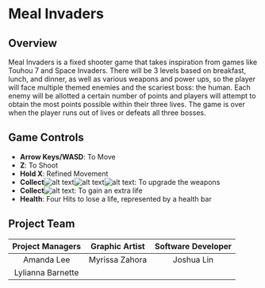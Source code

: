 # Meal Invaders 
## Overview
Meal Invaders is a fixed shooter game that takes inspiration from games like Touhou 7 and Space Invaders. There will be 3 levels based on breakfast, lunch, and dinner, as well as various weapons and power ups, so the player will face multiple themed enemies and the scariest boss: the human. Each enemy will be allotted a certain number of points and players will attempt to obtain the most points possible within their three lives. The game is over when the player runs out of lives or defeats all three bosses.
## Game Controls
  * **Arrow Keys/WASD**: To Move
  * **Z**: To Shoot
  * **Hold X**: Refined Movement
  * **Collect**![alt text](https://github.com/Hexadoon/meal-invaders/blob/developer/assets/lemonupgrade.png "lemonupgrade.png")![alt text](https://github.com/Hexadoon/meal-invaders/blob/developer/assets/raspupgrade.png "raspupgrade.png")![alt text](https://github.com/Hexadoon/meal-invaders/blob/developer/assets/blubupgrade.png "blubupgrade.png"): To upgrade the weapons 
  * **Collect**![alt text](https://github.com/Hexadoon/meal-invaders/blob/developer/assets/extralife.png "extralife.png"): To gain an extra life
  * **Health**: Four Hits to lose a life, represented by a health bar
## Project Team
| Project Managers | Graphic Artist   | Software Developer |
| :--------------: | :---------------: | :----------------: |
|    Amanda Lee    | Myrissa Zahora |   Joshua Lin      |
| Lylianna Barnette |
